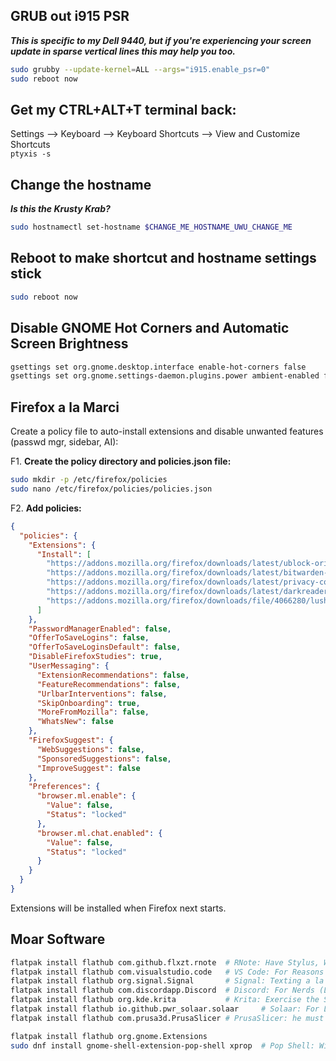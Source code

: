## GRUB out i915 PSR
  _**This is specific to my Dell 9440, but if you're experiencing your screen update in sparse vertical lines this may help you too.**_ 
   ```bash
   sudo grubby --update-kernel=ALL --args="i915.enable_psr=0"
   sudo reboot now
   ```

## Get my CTRL+ALT+T terminal back:
   Settings --> Keyboard --> Keyboard Shortcuts --> View and Customize Shortcuts \
   `ptyxis -s`

## Change the hostname
   _**Is this the Krusty Krab?**_
   ```bash
   sudo hostnamectl set-hostname $CHANGE_ME_HOSTNAME_UWU_CHANGE_ME
   ```

## Reboot to make shortcut and hostname settings stick
  ```bash
  sudo reboot now
  ```

## Disable GNOME Hot Corners and Automatic Screen Brightness
  ```bash
  gsettings set org.gnome.desktop.interface enable-hot-corners false
  gsettings set org.gnome.settings-daemon.plugins.power ambient-enabled false
  ```

## Firefox a la Marci

Create a policy file to auto-install extensions and disable unwanted features (passwd mgr, sidebar, AI):

F1. **Create the policy directory and policies.json file:**
   ```bash
   sudo mkdir -p /etc/firefox/policies
   sudo nano /etc/firefox/policies/policies.json
   ```

F2. **Add policies:**
  ```json
  {
    "policies": {
      "Extensions": {
        "Install": [
          "https://addons.mozilla.org/firefox/downloads/latest/ublock-origin/latest.xpi",
          "https://addons.mozilla.org/firefox/downloads/latest/bitwarden-password-manager/latest.xpi",
          "https://addons.mozilla.org/firefox/downloads/latest/privacy-com/latest.xpi",
          "https://addons.mozilla.org/firefox/downloads/latest/darkreader/latest.xpi",
          "https://addons.mozilla.org/firefox/downloads/file/4066280/lush_bold-2.1.xpi"
        ]
      },
      "PasswordManagerEnabled": false,
      "OfferToSaveLogins": false,
      "OfferToSaveLoginsDefault": false,
      "DisableFirefoxStudies": true,
      "UserMessaging": {
        "ExtensionRecommendations": false,
        "FeatureRecommendations": false,
        "UrlbarInterventions": false,
        "SkipOnboarding": true,
        "MoreFromMozilla": false,
        "WhatsNew": false
      },
      "FirefoxSuggest": {
        "WebSuggestions": false,
        "SponsoredSuggestions": false,
        "ImproveSuggest": false
      },
      "Preferences": {
        "browser.ml.enable": {
          "Value": false,
          "Status": "locked"
        },
        "browser.ml.chat.enabled": {
          "Value": false,
          "Status": "locked"
        }
      }
    }
  }
  ```

Extensions will be installed when Firefox next starts.

## Moar Software

  ```bash
  flatpak install flathub com.github.flxzt.rnote  # RNote: Have Stylus, Will Draw
  flatpak install flathub com.visualstudio.code   # VS Code: For Reasons
  flatpak install flathub org.signal.Signal       # Signal: Texting a la Hegseth
  flatpak install flathub com.discordapp.Discord  # Discord: For Nerds (Like Me)
  flatpak install flathub org.kde.krita           # Krita: Exercise the Stylus
  flatpak install flathub io.github.pwr_solaar.solaar     # Solaar: For Logitech Unifying & Bolt
  flatpak install flathub com.prusa3d.PrusaSlicer # PrusaSlicer: he must slice
  
  flatpak install flathub org.gnome.Extensions
  sudo dnf install gnome-shell-extension-pop-shell xprop  # Pop Shell: Window Tiling and Launcher
  ```
